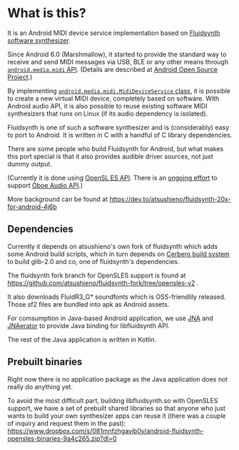 # What is this?

It is an Android MIDI device service implementation based on [Fluidsynth software synthesizer](https://github.com/Fluidsynth/fluidsynth/).

Since Android 6.0 (Marshmallow), it started to provide the standard way to
receive and send MIDI messages via USB, BLE or any other means through
[`android.media.midi` API](https://developer.android.com/reference/android/media/midi/package-summary). (Details are described at [Android Open Source Project](https://source.android.com/devices/audio/midi).)

By implementing [`android.media.midi.MidiDeviceService` class](https://developer.android.com/reference/android/media/midi/MidiDeviceService), it is possible
to create a new virtual MIDI device, completely based on software.
With Android audio API, it is also possible to reuse existing software
MIDI synthesizers that runs on Linux (if its audio dependency is isolated).

Fluidsynth is one of such a software synthesizer and is (considerably) easy
to port to Android. It is written in C with a handful of C library dependencies.

There are some people who build Fluidsynth for Android, but what makes
this port special is that it also provides audible driver sources, not just
dummy output.

(Currently it is done using [OpenSL ES API](https://developer.android.com/ndk/guides/audio/opensl/). There is an [ongoing effort](https://github.com/atsushieno/fluidsynth-midi-service-j/issues/6) to support [Oboe Audio API](https://github.com/google/Oboe).)

More background can be found at https://dev.to/atsushieno/fluidsynth-20x-for-android-4j6b

## Dependencies

Currently it depends on atsushieno's own fork of fluidsynth which adds some
Android build scripts, which in turn depends on [Cerbero build system](https://cgit.freedesktop.org/gstreamer/cerbero/) to build glib-2.0 and co, one of fluidsynth's dependencies.

The fluidsynth fork branch for OpenSLES support is found at https://github.com/atsushieno/fluidsynth-fork/tree/opensles-v2 .

It also downloads FluidR3_G* soundfonts which is OSS-friendlily released.
Those sf2 files are bundled into apk as Android assets.

For comsumption in Java-based Android application, we use [JNA](https://github.com/java-native-access/jna) and [JNAerator](https://github.com/nativelibs4java/JNAerator) to provide Java binding for libfluidsynth API.

The rest of the Java application is written in Kotlin.

## Prebuilt binaries

Right now there is no application package as the Java application does not
really do anything yet.

To avoid the most difficult part, building libfluidsynth.so with OpenSLES support, we have a set of prebuilt shared libraries so that anyone who just wants to build your own synthesizer apps can reuse it (there was a couple of inquiry and request them in the past):
https://www.dropbox.com/s/081mnfzhgavjb0y/android-fluidsynth-opensles-binaries-9a4c265.zip?dl=0


